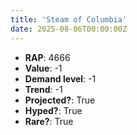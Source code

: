 ```yaml
---
title: 'Steam of Columbia'
date: 2025-08-06T00:00:00Z
---
```

- **RAP**: 4666
- **Value**: -1
- **Demand level**: -1
- **Trend**: -1
- **Projected?**: True
- **Hyped?**: True
- **Rare?**: True
